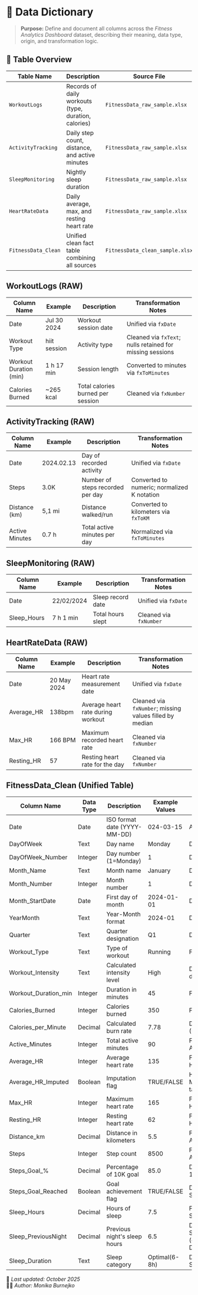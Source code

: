 # 🧾 Data Dictionary

> **Purpose:** Define and document all columns across the *Fitness Analytics Dashboard* dataset, describing their meaning, data type, origin, and transformation logic.

## 📂 Table Overview
| **Table Name** | **Description** | **Source File** |
|----------------|-----------------|-----------------|
| `WorkoutLogs` | Records of daily workouts (type, duration, calories) | `FitnessData_raw_sample.xlsx` |
| `ActivityTracking` | Daily step count, distance, and active minutes | `FitnessData_raw_sample.xlsx` |
| `SleepMonitoring` | Nightly sleep duration | `FitnessData_raw_sample.xlsx` |
| `HeartRateData` | Daily average, max, and resting heart rate | `FitnessData_raw_sample.xlsx` |
| `FitnessData_Clean` | Unified clean fact table combining all sources | `FitnessData_clean_sample.xlsx` |

## WorkoutLogs (RAW)
| **Column Name** | **Example** | **Description** | **Transformation Notes** |
|-----------------|-------------|-----------------|--------------------------|
| Date | Jul 30 2024 | Workout session date | Unified via `fxDate` |
| Workout Type | hiit session | Activity type | Cleaned via `fxText`; nulls retained for missing sessions |
| Workout Duration (min) |  1 h 17 min | Session length | Converted to minutes via `fxToMinutes` |
| Calories Burned | ~265 kcal  | Total calories burned per session | Cleaned via `fxNumber` |

## ActivityTracking (RAW)
| **Column Name** | **Example** | **Description** | **Transformation Notes** |
|-----------------|--------------|-----------------|--------------------------|
| Date | 2024.02.13 | Day of recorded activity | Unified via `fxDate` |
| Steps |  3.0K | Number of steps recorded per day | Converted to numeric; normalized K notation |
| Distance (km) | 5,1 mi | Distance walked/run | Converted to kilometers via `fxToKM` |
| Active Minutes | 0.7 h  | Total active minutes per day | Normalized via `fxToMinutes` |

## SleepMonitoring (RAW)
| **Column Name** | **Example** | **Description** | **Transformation Notes** |
|-----------------|-------------|-----------------|--------------------------|
| Date | 22/02/2024 | Sleep record date | Unified via `fxDate`|
| Sleep_Hours |  7 h 1 min  | Total hours slept | Cleaned via `fxNumber` |

## HeartRateData (RAW)
| **Column Name** | **Example** | **Description** | **Transformation Notes** |
|-----------------|-------------|-----------------|--------------------------|
| Date | 20 May 2024 | Heart rate measurement date | Unified via `fxDate` |
| Average_HR |   138bpm  | Average heart rate during workout | Cleaned via `fxNumber`; missing values filled by median |
| Max_HR | 166 BPM  | Maximum recorded heart rate | Cleaned via `fxNumber` |
| Resting_HR |   57 | Resting heart rate for the day | Cleaned via `fxNumber` |


## FitnessData_Clean (Unified Table)
| **Column Name** | **Data Type** | **Description** | **Example Values** | **Derived From** |
|------------------|----------|--------------|------------------|--------------|
| Date | Date | ISO format date (YYYY-MM-DD) | 024-03-15 | All tables (joined) |
| DayOfWeek | Text | Day name | Monday | Derived from Date | 
| DayOfWeek_Number | Integer | Day number (1=Monday) | 1 | Derived from Date |
| Month_Name | Text | Month name | January | Derived from Date| 
| Month_Number | Integer | Month number | 1 | Derived from Date| 
| Month_StartDate | Date | First day of month | 2024-01-01 | Derived from Date | 
| YearMonth | Text | Year-Month format | 2024-01 | Derived from Date | 
| Quarter | Text | Quarter designation | Q1 | Derived from Date | 
| Workout_Type | Text | Type of workout | Running | From WorkoutLogs |
| Workout_Intensity | Text | Calculated intensity level | High | Derived from HR data |
| Workout_Duration_min | Integer | Duration in minutes | 45 | From WorkoutLogs | 
| Calories_Burned | Integer | Calories burned | 350 | From WorkoutLogs |
| Calories_per_Minute | Decimal | Calculated burn rate | 7.78 | Derived (Calories/Duration) |
| Active_Minutes | Integer | Total active minutes | 90 | From ActivityTracking |
| Average_HR | Integer | Average heart rate | 135 | From HeartRateData |
| Average_HR_Imputed | Boolean | Imputation flag | TRUE/FALSE | HeartRateData + MedianHR helper table |
| Max_HR | Integer | Maximum heart rate | 165 | From HeartRateData |
| Resting_HR | Integer | Resting heart rate | 62 | From HeartRateData |
| Distance_km | Decimal | Distance in kilometers | 5.5 | From ActivityTracking |
| Steps | Integer | Step count | 8500 | From ActivityTracking |
| Steps_Goal_% | Decimal | Percentage of 10K goal | 85.0 | Derived (Steps / 10K) |
| Steps_Goal_Reached | Boolean | Goal achievement flag | TRUE/FALSE | Derived from Steps_Goal_% |
| Sleep_Hours | Decimal | Hours of sleep | 7.5 | From SleepMonitoring |
| Sleep_PreviousNight | Decimal | Previous night's sleep hours | 6.5 | Derived from Sleep_Hours (offset -1 day by Date) |
| Sleep_Duration | Text | Sleep category | Optimal(6-8h) | Derived from Sleep_Hours |

📅 *Last updated: October 2025*  
👩‍💻 *Author: Monika Burnejko*
